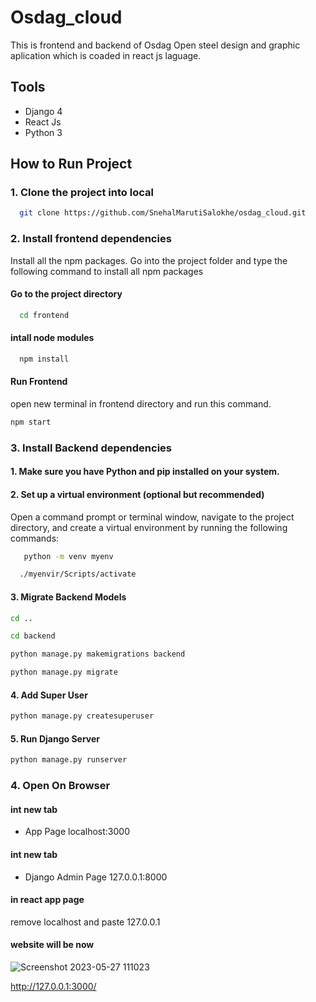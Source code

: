 
# Osdag_cloud

This is frontend and backend of Osdag Open steel design and graphic aplication which is coaded in react js laguage.

## Tools
  - Django 4
  - React Js
  - Python 3


## How to Run Project

  ### 1. Clone the project into local
  
```bash
  git clone https://github.com/SnehalMarutiSalokhe/osdag_cloud.git
```

  ### 2. Install  frontend dependencies
Install all the npm packages. Go into the project folder and type the following command to install all npm packages

#### Go to the project directory

```bash
  cd frontend
```
#### intall node modules
```bash
  npm install
```

#### Run Frontend
open new terminal in frontend directory and run this command.

```bash
npm start
```

 ### 3. Install  Backend dependencies

  #### 1. Make sure you have Python and pip installed on your system.

#### 2. Set up a virtual environment (optional but recommended)
Open a command prompt or terminal window, navigate to the project directory, and create a virtual environment by running the following commands:

  ```bash
     python -m venv myenv
  ```

  ```bash
    ./myenvir/Scripts/activate
  ```


#### 3. Migrate Backend Models

```bash
cd ..
```
```bash
cd backend
```

```bash
python manage.py makemigrations backend
```
```bash
python manage.py migrate
```

#### 4. Add Super User

```bash
python manage.py createsuperuser
```

#### 5. Run Django Server

```bash
python manage.py runserver
```

### 4. Open On Browser
#### int new tab 
   -  App Page localhost:3000


#### int new tab 

  - Django Admin Page 127.0.0.1:8000

#### in react app page 

remove localhost and paste 127.0.0.1

#### website will be now 

![Screenshot 2023-05-27 111023](https://github.com/SnehalMarutiSalokhe/osdag_cloud/assets/131335621/b9565923-bf1d-4c48-8f25-a31040642bfd)

http://127.0.0.1:3000/


